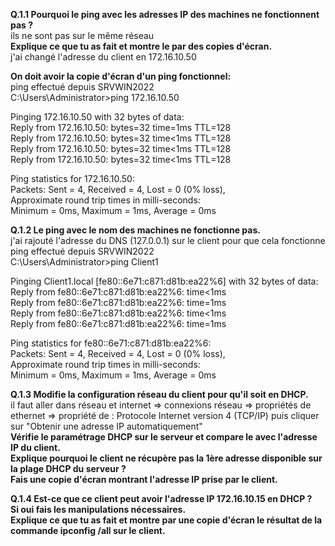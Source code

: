 **Q.1.1 Pourquoi le ping avec les adresses IP des machines ne fonctionnent pas ?**\
ils ne sont pas sur le même réseau\
**Explique ce que tu as fait et montre le par des copies d'écran.**\
j'ai changé l'adresse du client en 172.16.10.50

**On doit avoir la copie d'écran d'un ping fonctionnel:**\
ping effectué depuis SRVWIN2022\
C:\Users\Administrator>ping 172.16.10.50

Pinging 172.16.10.50 with 32 bytes of data:\
Reply from 172.16.10.50: bytes=32 time=1ms TTL=128\
Reply from 172.16.10.50: bytes=32 time<1ms TTL=128\
Reply from 172.16.10.50: bytes=32 time<1ms TTL=128\
Reply from 172.16.10.50: bytes=32 time<1ms TTL=128

Ping statistics for 172.16.10.50:\
    Packets: Sent = 4, Received = 4, Lost = 0 (0% loss),\
Approximate round trip times in milli-seconds:\
    Minimum = 0ms, Maximum = 1ms, Average = 0ms



**Q.1.2 Le ping avec le nom des machines ne fonctionne pas.**\
j'ai rajouté l'adresse du DNS (127.0.0.1) sur le client pour que cela fonctionne\
ping effectué depuis SRVWIN2022\
C:\Users\Administrator>ping Client1

Pinging Client1.local [fe80::6e71:c871:d81b:ea22%6] with 32 bytes of data:\
Reply from fe80::6e71:c871:d81b:ea22%6: time<1ms\
Reply from fe80::6e71:c871:d81b:ea22%6: time=1ms\
Reply from fe80::6e71:c871:d81b:ea22%6: time<1ms\
Reply from fe80::6e71:c871:d81b:ea22%6: time=1ms

Ping statistics for fe80::6e71:c871:d81b:ea22%6:\
    Packets: Sent = 4, Received = 4, Lost = 0 (0% loss),\
Approximate round trip times in milli-seconds:\
    Minimum = 0ms, Maximum = 1ms, Average = 0ms



**Q.1.3 Modifie la configuration réseau du client pour qu'il soit en DHCP.**\
il faut aller dans réseau et internet => connexions réseau => propriétés de ethernet => propriété de : Protocole Internet version 4 (TCP/IP) puis cliquer sur "Obtenir une adresse IP automatiquement"\
**Vérifie le paramétrage DHCP sur le serveur et compare le avec l'adresse IP du client.**\
**Explique pourquoi le client ne récupère pas la 1ère adresse disponible sur la plage DHCP du serveur ?**\
**Fais une copie d'écran montrant l'adresse IP prise par le client.**

**Q.1.4 Est-ce que ce client peut avoir l'adresse IP 172.16.10.15 en DHCP ?**\
**Si oui fais les manipulations nécessaires.**\
**Explique ce que tu as fait et montre par une copie d'écran le résultat de la commande ipconfig /all sur le client.**
